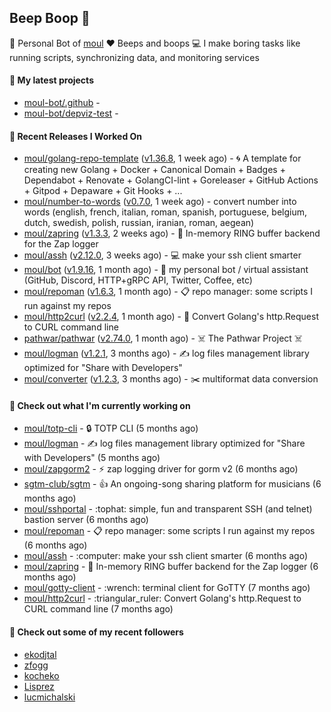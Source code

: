 ## Beep Boop 👋

:hammer: Personal Bot of [moul](https://github.com/moul)
:heart: Beeps and boops
:computer: I make boring tasks like running scripts, synchronizing data, and monitoring services





#### 🌱 My latest projects

- [moul-bot/.github](https://github.com/moul-bot/.github) - 
- [moul-bot/depviz-test](https://github.com/moul-bot/depviz-test) - 

#### 🔭 Recent Releases I Worked On
- [moul/golang-repo-template](https://github.com/moul/golang-repo-template) ([v1.36.8](https://github.com/moul/golang-repo-template/releases/tag/v1.36.8), 1 week ago) - 🌀 A template for creating new Golang &#43; Docker &#43; Canonical Domain &#43; Badges &#43; Dependabot &#43; Renovate &#43; GolangCI-lint &#43; Goreleaser &#43; GitHub Actions &#43; Gitpod &#43; Depaware &#43; Git Hooks &#43; ...
- [moul/number-to-words](https://github.com/moul/number-to-words) ([v0.7.0](https://github.com/moul/number-to-words/releases/tag/v0.7.0), 1 week ago) - convert number into words (english, french, italian, roman, spanish, portuguese, belgium, dutch, swedish, polish, russian, iranian, roman, aegean)
- [moul/zapring](https://github.com/moul/zapring) ([v1.3.3](https://github.com/moul/zapring/releases/tag/v1.3.3), 2 weeks ago) - 💍 In-memory RING buffer backend for the Zap logger
- [moul/assh](https://github.com/moul/assh) ([v2.12.0](https://github.com/moul/assh/releases/tag/v2.12.0), 3 weeks ago) - :computer: make your ssh client smarter
- [moul/bot](https://github.com/moul/bot) ([v1.9.16](https://github.com/moul/bot/releases/tag/v1.9.16), 1 month ago) - 🤖 my personal bot / virtual assistant (GitHub, Discord, HTTP&#43;gRPC API, Twitter, Coffee, etc)
- [moul/repoman](https://github.com/moul/repoman) ([v1.6.3](https://github.com/moul/repoman/releases/tag/v1.6.3), 1 month ago) - 📋 repo manager: some scripts I run against my repos
- [moul/http2curl](https://github.com/moul/http2curl) ([v2.2.4](https://github.com/moul/http2curl/releases/tag/v2.2.4), 1 month ago) - :triangular_ruler: Convert Golang&#39;s http.Request to CURL command line
- [pathwar/pathwar](https://github.com/pathwar/pathwar) ([v2.74.0](https://github.com/pathwar/pathwar/releases/tag/v2.74.0), 1 month ago) - ☠️ The Pathwar Project ☠️
- [moul/logman](https://github.com/moul/logman) ([v1.2.1](https://github.com/moul/logman/releases/tag/v1.2.1), 3 months ago) - ✍️ log files management library optimized for &#34;Share with Developers&#34;
- [moul/converter](https://github.com/moul/converter) ([v1.2.3](https://github.com/moul/converter/releases/tag/v1.2.3), 3 months ago) - :scissors: multiformat data conversion


<h4>👷 Check out what I'm currently working on</h4>
<ul>

<li><a href="https://github.com/moul/totp-cli">moul/totp-cli</a> - 🔒 TOTP CLI (5 months ago)</li>
<li><a href="https://github.com/moul/logman">moul/logman</a> - ✍️ log files management library optimized for &#34;Share with Developers&#34; (5 months ago)</li>
<li><a href="https://github.com/moul/zapgorm2">moul/zapgorm2</a> - ⚡ zap logging driver for gorm v2 (6 months ago)</li>
<li><a href="https://github.com/sgtm-club/sgtm">sgtm-club/sgtm</a> - 👍 An ongoing-song sharing platform for musicians (6 months ago)</li>
<li><a href="https://github.com/moul/sshportal">moul/sshportal</a> - :tophat: simple, fun and transparent SSH (and telnet) bastion server (6 months ago)</li>
<li><a href="https://github.com/moul/repoman">moul/repoman</a> - 📋 repo manager: some scripts I run against my repos (6 months ago)</li>
<li><a href="https://github.com/moul/assh">moul/assh</a> - :computer: make your ssh client smarter (6 months ago)</li>
<li><a href="https://github.com/moul/zapring">moul/zapring</a> - 💍 In-memory RING buffer backend for the Zap logger (6 months ago)</li>
<li><a href="https://github.com/moul/gotty-client">moul/gotty-client</a> - :wrench: terminal client for GoTTY (7 months ago)</li>
<li><a href="https://github.com/moul/http2curl">moul/http2curl</a> - :triangular_ruler: Convert Golang&#39;s http.Request to CURL command line (7 months ago)</li>
</ul>

<h4>👯 Check out some of my recent followers</h4>
<ul>

<li><a href="https://github.com/ekodjtal">ekodjtal</a>
<li><a href="https://github.com/zfogg">zfogg</a>
<li><a href="https://github.com/kocheko">kocheko</a>
<li><a href="https://github.com/Lisprez">Lisprez</a>
<li><a href="https://github.com/lucmichalski">lucmichalski</a>
</ul>
